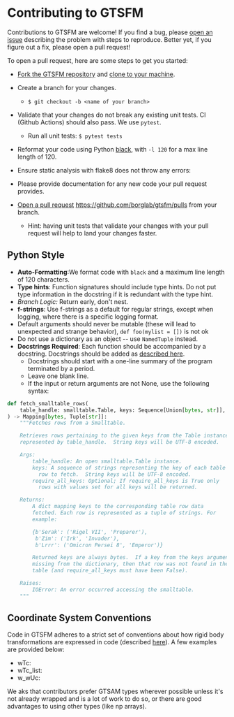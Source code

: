 # Contributing to GTSFM

Contributions to GTSFM are welcome!  If you find a bug, please [open an issue](https://github.com/borglab/gtsfm/issues) describing the problem with steps to reproduce.  Better yet, if you figure out a fix, please open a pull request!

To open a pull request, here are some steps to get you started:

- [Fork the GTSFM repository](https://help.github.com/en/articles/fork-a-repo) and [clone to your machine](https://help.github.com/en/articles/cloning-a-repository).

- Create a branch for your changes.
  - `$ git checkout -b <name of your branch>`

- Validate that your changes do not break any existing unit tests. CI (Github Actions) should also pass. We use `pytest`.
  - Run all unit tests: `$ pytest tests`
 
- Reformat your code using Python [black](https://github.com/psf/black), with `-l 120` for a max line length of 120. 
- Ensure static analysis with flake8 does not throw any errors:

- Please provide documentation for any new code your pull request provides.

- [Open a pull request](https://help.github.com/en/articles/creating-a-pull-request-from-a-fork) https://github.com/borglab/gtsfm/pulls from your branch.
  - Hint: having unit tests that validate your changes with your pull
    request will help to land your changes faster.

## Python Style
- **Auto-Formatting**:We format code with `black` and a maximum line length of 120 characters.
- **Type hints**: Function signatures should include type hints. Do not put type information in the docstring if it is redundant with the type hint.
- **Branch Logic*:* Return early, don't nest.
- **f-strings**: Use f-strings as a default for regular strings, except when logging, where there is a specific logging format.
- Default arguments should never be mutable (these will lead to unexpected and strange behavior), `def foo(mylist = [])` is not ok
- Do not use a dictionary as an object -- use `NamedTuple` instead.
- **Docstrings Required**: Each function should be accompanied by a docstring. Docstrings should be added as [described here](https://google.github.io/styleguide/pyguide.html#383-functions-and-methods).
    - Docstrings should start with a one-line summary of the program terminated by a period.
    - Leave one blank line.
    - If the input or return arguments are not None, use the following syntax:
```python
def fetch_smalltable_rows(
    table_handle: smalltable.Table, keys: Sequence[Union[bytes, str]], require_all_keys: bool = False
) -> Mapping[bytes, Tuple[str]]:
    """Fetches rows from a Smalltable.

    Retrieves rows pertaining to the given keys from the Table instance
    represented by table_handle.  String keys will be UTF-8 encoded.

    Args:
        table_handle: An open smalltable.Table instance.
        keys: A sequence of strings representing the key of each table
          row to fetch.  String keys will be UTF-8 encoded.
        require_all_keys: Optional; If require_all_keys is True only
          rows with values set for all keys will be returned.

    Returns:
        A dict mapping keys to the corresponding table row data
        fetched. Each row is represented as a tuple of strings. For
        example:

        {b'Serak': ('Rigel VII', 'Preparer'),
         b'Zim': ('Irk', 'Invader'),
         b'Lrrr': ('Omicron Persei 8', 'Emperor')}

        Returned keys are always bytes.  If a key from the keys argument is
        missing from the dictionary, then that row was not found in the
        table (and require_all_keys must have been False).

    Raises:
        IOError: An error occurred accessing the smalltable.
    """
```

## Coordinate System Conventions

Code in GTSFM adheres to a strict set of conventions about how rigid body transformations are expressed in code (described [here](https://gtsam.org/gtsam.org/2020/06/28/gtsam-conventions.html)). A few examples are provided below:
- wTc:
- wTc_list:
- w_wUc:

We aks that contributors prefer GTSAM types wherever possible unless it's not already wrapped and is a lot of work to do so, or there are good advantages to using other types (like np arrays).

